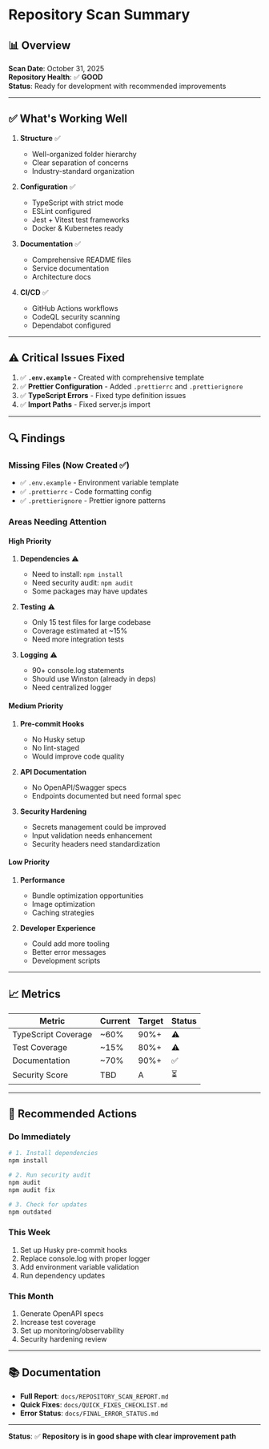 # Repository Scan Summary

## 📊 Overview

**Scan Date**: October 31, 2025  
**Repository Health**: ✅ **GOOD**  
**Status**: Ready for development with recommended improvements

---

## ✅ What's Working Well

1. **Structure** ✅
   - Well-organized folder hierarchy
   - Clear separation of concerns
   - Industry-standard organization

2. **Configuration** ✅
   - TypeScript with strict mode
   - ESLint configured
   - Jest + Vitest test frameworks
   - Docker & Kubernetes ready

3. **Documentation** ✅
   - Comprehensive README files
   - Service documentation
   - Architecture docs

4. **CI/CD** ✅
   - GitHub Actions workflows
   - CodeQL security scanning
   - Dependabot configured

---

## ⚠️ Critical Issues Fixed

1. ✅ **`.env.example`** - Created with comprehensive template
2. ✅ **Prettier Configuration** - Added `.prettierrc` and `.prettierignore`
3. ✅ **TypeScript Errors** - Fixed type definition issues
4. ✅ **Import Paths** - Fixed server.js import

---

## 🔍 Findings

### Missing Files (Now Created ✅)
- ✅ `.env.example` - Environment variable template
- ✅ `.prettierrc` - Code formatting config
- ✅ `.prettierignore` - Prettier ignore patterns

### Areas Needing Attention

#### High Priority
1. **Dependencies** ⚠️
   - Need to install: `npm install`
   - Need security audit: `npm audit`
   - Some packages may have updates

2. **Testing** ⚠️
   - Only 15 test files for large codebase
   - Coverage estimated at ~15%
   - Need more integration tests

3. **Logging** ⚠️
   - 90+ console.log statements
   - Should use Winston (already in deps)
   - Need centralized logger

#### Medium Priority
1. **Pre-commit Hooks**
   - No Husky setup
   - No lint-staged
   - Would improve code quality

2. **API Documentation**
   - No OpenAPI/Swagger specs
   - Endpoints documented but need formal spec

3. **Security Hardening**
   - Secrets management could be improved
   - Input validation needs enhancement
   - Security headers need standardization

#### Low Priority
1. **Performance**
   - Bundle optimization opportunities
   - Image optimization
   - Caching strategies

2. **Developer Experience**
   - Could add more tooling
   - Better error messages
   - Development scripts

---

## 📈 Metrics

| Metric | Current | Target | Status |
|--------|---------|--------|--------|
| TypeScript Coverage | ~60% | 90%+ | ⚠️ |
| Test Coverage | ~15% | 80%+ | ⚠️ |
| Documentation | ~70% | 90%+ | ✅ |
| Security Score | TBD | A | ⏳ |

---

## 🎯 Recommended Actions

### Do Immediately
```bash
# 1. Install dependencies
npm install

# 2. Run security audit
npm audit
npm audit fix

# 3. Check for updates
npm outdated
```

### This Week
1. Set up Husky pre-commit hooks
2. Replace console.log with proper logger
3. Add environment variable validation
4. Run dependency updates

### This Month
1. Generate OpenAPI specs
2. Increase test coverage
3. Set up monitoring/observability
4. Security hardening review

---

## 📚 Documentation

- **Full Report**: `docs/REPOSITORY_SCAN_REPORT.md`
- **Quick Fixes**: `docs/QUICK_FIXES_CHECKLIST.md`
- **Error Status**: `docs/FINAL_ERROR_STATUS.md`

---

**Status**: ✅ **Repository is in good shape with clear improvement path**

